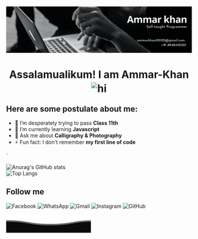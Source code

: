 <!-- ![banner](gif/chip.gif) -->
![banner](img/banner.PNG)


<h1 align="center">Assalamualikum! I am Ammar-Khan <img style='position:relative; top:4px;' src="https://user-images.githubusercontent.com/1303154/88677602-1635ba80-d120-11ea-84d8-d263ba5fc3c0.gif" width="24px" alt="hi">
</h1>


## Here are some postulate about me:

- 🔭 I’m desperately trying to pass **Class 11th**
- 🌱 I’m currently learning **Javascript**
- 💬 Ask me about **Calligraphy & Photography**
- ⚡ Fun fact: I don't remember **my first line of code**

`

<!-- 
## Framworks and other libraries

![Wix](https://img.shields.io/badge/wix-white?style=for-the-badge&logo=wix&logoColor=000)
![Blogger](https://img.shields.io/badge/Blogger-white?style=for-the-badge&logo=blogger&logoColor=FF5722)
![bootstrap](https://img.shields.io/badge/bootstrap-white.svg?style=for-the-badge&logo=bootstrap&logoColor=a54cf8)
![Windows](https://img.shields.io/badge/Windows-fff?style=for-the-badge&logo=windows&logoColor=0078D6)
![Notion](https://img.shields.io/badge/Notion-white.svg?style=for-the-badge&logo=notion&logoColor=black)

![CodePen](https://img.shields.io/badge/Codepen-000000?style=for-the-badge&logo=codepen&logoColor=white)
![Netlify](https://img.shields.io/badge/netlify-%23000000.svg?style=for-the-badge&logo=netlify&logoColor=#00C7B7)
![Flask](https://img.shields.io/badge/flask-%23000.svg?style=for-the-badge&logo=flask&logoColor=white)
![Canva](https://img.shields.io/badge/Canva-000.svg?style=for-the-badge&logo=Canva&logoColor=2300C4CC)
![TailwindCSS](https://img.shields.io/badge/tailwindcss-black.svg?style=for-the-badge&logo=tailwind-css&logoColor=2338B2AC)
![Visual Studio Code](https://img.shields.io/badge/Visual%20Studio%20Code-black.svg?style=for-the-badge&logo=visual-studio-code&logoColor=0078d7) -->

![Anurag's GitHub stats](https://github-readme-stats.vercel.app/api?username=I-am-Ammar-Khan&show_icons=true)  
![Top Langs](https://github-readme-stats.vercel.app/api/top-langs/?username=I-am-Ammar-Khan&layout=compact)

## Follow me
![Facebook](https://img.shields.io/badge/Facebook-white.svg?style=for-the-badge&logo=Facebook&logoColor=231877F2)
![WhatsApp](https://img.shields.io/badge/WhatsApp-fff?style=for-the-badge&logo=whatsapp&logoColor=25D366)
![Gmail](https://img.shields.io/badge/Gmail-fff?style=for-the-badge&logo=gmail&logoColor=D14836)
![Instagram](https://img.shields.io/badge/Instagram-fff.svg?style=for-the-badge&logo=Instagram&logoColor=23E4405F)
![GitHub](https://img.shields.io/badge/github-fff.svg?style=for-the-badge&logo=github&logoColor=000)

![bottom](img/Bottom.SVG)